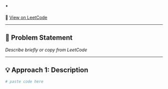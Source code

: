 # <problem-number>. <problem-title>

🔗 [View on LeetCode](https://leetcode.com/problems/<slug>/)

---

## 🧩 Problem Statement

_Describe briefly or copy from LeetCode_

---

## 💡 Approach 1: Description

```python
# paste code here

